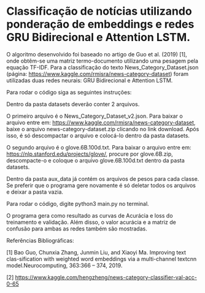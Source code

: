 # Classificação de notícias utilizando ponderação de embeddings e redes GRU Bidirecional e Attention LSTM.

O algoritmo desenvolvido foi baseado no artigo de Guo et al. (2019) [1], onde obtêm-se uma matriz termo-documento utilizando uma pesagem pela equação TF-IDF. Para a classificação do texto News_Category_Dataset.json (página: https://www.kaggle.com/rmisra/news-category-dataset) foram utilizadas duas redes neurais: GRU Bidirecional e Attention LSTM.

Para rodar o código siga as seguintes instruções:

Dentro da pasta datasets deverão conter 2 arquivos. 

O primeiro arquivo é o News_Category_Dataset_v2.json. Para baixar o arquivo entre em: https://www.kaggle.com/rmisra/news-category-dataset, baixe o arquivo news-category-dataset.zip clicando no link download. Após isso, é só descompactar o arquivo e colocá-lo dentro da pasta datasets.

O segundo arquivo é o glove.6B.100d.txt. Para baixar o arquivo entre em: https://nlp.stanford.edu/projects/glove/, procure por glove.6B.zip, descompacte-o e coloque o arquivo glove.6B.100d.txt dentro da pasta datasets.

Dentro da pasta aux_data já contém os arquivos de pesos para cada classe. Se preferir que o programa gere novamente é só deletar todos os arquivos e deixar a pasta vazia.

Para rodar o código, digite python3 main.py no terminal.

O programa gera como resultado as curvas de Acurácia e loss do treinamento e validação. Além disso, o valor acurácia e a matriz de confusão para ambas as redes também são mostradas.


Referências Bibliográficas:

[1]  Bao  Guo,  Chunxia  Zhang,  Junmin  Liu,  and  Xiaoyi  Ma.   Improving  text  clas-sification  with  weighted  word  embeddings  via  a  multi-channel  textcnn  model.Neurocomputing, 363:366 – 374, 2019.

[2] https://www.kaggle.com/hengzheng/news-category-classifier-val-acc-0-65


